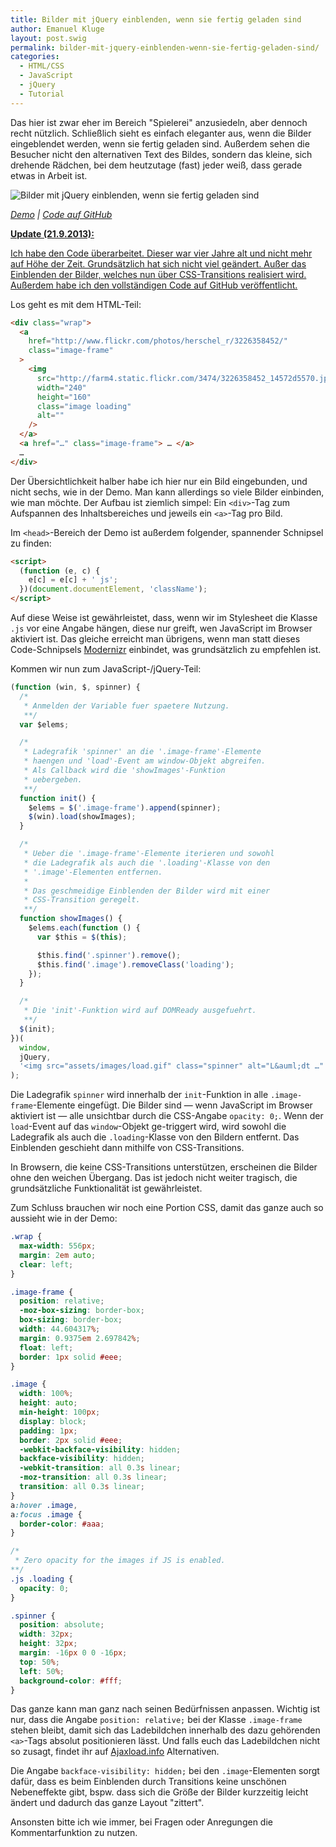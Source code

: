 ```yaml
---
title: Bilder mit jQuery einblenden, wenn sie fertig geladen sind
author: Emanuel Kluge
layout: post.swig
permalink: bilder-mit-jquery-einblenden-wenn-sie-fertig-geladen-sind/
categories:
  - HTML/CSS
  - JavaScript
  - jQuery
  - Tutorial
---
```


Das hier ist zwar eher im Bereich "Spielerei" anzusiedeln, aber dennoch recht nützlich. Schließlich sieht es einfach eleganter aus, wenn die Bilder eingeblendet werden, wenn sie fertig geladen sind. Außerdem sehen die Besucher nicht den alternativen Text des Bildes, sondern das kleine, sich drehende Rädchen, bei dem heutzutage (fast) jeder weiß, dass gerade etwas in Arbeit ist.

<noscript data-src="/wp-content/uploads/2009/06/bilder-mit-jquery-einblenden.png" data-alt="Bilder mit jQuery einblenden, wenn sie fertig geladen sind">
<img src="/wp-content/uploads/2009/06/bilder-mit-jquery-einblenden.png" alt="Bilder mit jQuery einblenden, wenn sie fertig geladen sind">
</noscript>

_[Demo][demo] | [Code auf GitHub][github]_

<ins datetime="2013-09-21T16:01:16+00:00">**Update (21.9.2013):**</ins>

<ins datetime="2013-09-21T16:01:16+00:00">Ich habe den Code überarbeitet. Dieser war vier Jahre alt und nicht mehr auf Höhe der Zeit. Grundsätzlich hat sich nicht viel geändert. Außer das Einblenden der Bilder, welches nun über CSS-Transitions realisiert wird. Außerdem habe ich <a href="https://github.com/herschel666/demo-images-jquery" title="Code auf GitHub">den vollständigen Code auf GitHub</a> veröffentlicht.</ins>

Los geht es mit dem HTML-Teil:

```html
<div class="wrap">
  <a
    href="http://www.flickr.com/photos/herschel_r/3226358452/"
    class="image-frame"
  >
    <img
      src="http://farm4.static.flickr.com/3474/3226358452_14572d5570.jpg"
      width="240"
      height="160"
      class="image loading"
      alt=""
    />
  </a>
  <a href="…" class="image-frame"> … </a>
  …
</div>
```

Der Übersichtlichkeit halber habe ich hier nur ein Bild eingebunden, und nicht sechs, wie in der Demo. Man kann allerdings so viele Bilder einbinden, wie man möchte. Der Aufbau ist ziemlich simpel: Ein `<div>`-Tag zum Aufspannen des Inhaltsbereiches und jeweils ein `<a>`-Tag pro Bild.

Im `<head>`-Bereich der Demo ist außerdem folgender, spannender Schnipsel zu finden:

```html
<script>
  (function (e, c) {
    e[c] = e[c] + ' js';
  })(document.documentElement, 'className');
</script>
```

Auf diese Weise ist gewährleistet, dass, wenn wir im Stylesheet die Klasse `.js` vor eine Angabe hängen, diese nur greift, wen JavaScript im Browser aktiviert ist. Das gleiche erreicht man übrigens, wenn man statt dieses Code-Schnipsels [Modernizr][modernizr] einbindet, was grundsätzlich zu empfehlen ist.

Kommen wir nun zum JavaScript-/jQuery-Teil:

```javascript
(function (win, $, spinner) {
  /*
   * Anmelden der Variable fuer spaetere Nutzung.
   **/
  var $elems;

  /*
   * Ladegrafik 'spinner' an die '.image-frame'-Elemente
   * haengen und 'load'-Event am window-Objekt abgreifen.
   * Als Callback wird die 'showImages'-Funktion
   * uebergeben.
   **/
  function init() {
    $elems = $('.image-frame').append(spinner);
    $(win).load(showImages);
  }

  /*
   * Ueber die '.image-frame'-Elemente iterieren und sowohl
   * die Ladegrafik als auch die '.loading'-Klasse von den
   * '.image'-Elementen entfernen.
   *
   * Das geschmeidige Einblenden der Bilder wird mit einer
   * CSS-Transition geregelt.
   **/
  function showImages() {
    $elems.each(function () {
      var $this = $(this);

      $this.find('.spinner').remove();
      $this.find('.image').removeClass('loading');
    });
  }

  /*
   * Die 'init'-Funktion wird auf DOMReady ausgefuehrt.
   **/
  $(init);
})(
  window,
  jQuery,
  '<img src="assets/images/load.gif" class="spinner" alt="L&auml;dt …" />'
);
```

Die Ladegrafik `spinner` wird innerhalb der `init`-Funktion in alle `.image-frame`-Elemente eingefügt. Die Bilder sind &mdash; wenn JavaScript im Browser aktiviert ist &mdash; alle unsichtbar durch die CSS-Angabe `opacity: 0;`. Wenn der `load`-Event auf das `window`-Objekt ge-triggert wird, wird sowohl die Ladegrafik als auch die `.loading`-Klasse von den Bildern entfernt. Das Einblenden geschieht dann mithilfe von CSS-Transitions.

In Browsern, die keine CSS-Transitions unterstützen, erscheinen die Bilder ohne den weichen Übergang. Das ist jedoch nicht weiter tragisch, die grundsätzliche Funktionalität ist gewährleistet.

Zum Schluss brauchen wir noch eine Portion CSS, damit das ganze auch so aussieht wie in der Demo:

```css
.wrap {
  max-width: 556px;
  margin: 2em auto;
  clear: left;
}

.image-frame {
  position: relative;
  -moz-box-sizing: border-box;
  box-sizing: border-box;
  width: 44.604317%;
  margin: 0.9375em 2.697842%;
  float: left;
  border: 1px solid #eee;
}

.image {
  width: 100%;
  height: auto;
  min-height: 100px;
  display: block;
  padding: 1px;
  border: 2px solid #eee;
  -webkit-backface-visibility: hidden;
  backface-visibility: hidden;
  -webkit-transition: all 0.3s linear;
  -moz-transition: all 0.3s linear;
  transition: all 0.3s linear;
}
a:hover .image,
a:focus .image {
  border-color: #aaa;
}

/*
 * Zero opacity for the images if JS is enabled.
**/
.js .loading {
  opacity: 0;
}

.spinner {
  position: absolute;
  width: 32px;
  height: 32px;
  margin: -16px 0 0 -16px;
  top: 50%;
  left: 50%;
  background-color: #fff;
}
```

Das ganze kann man ganz nach seinen Bedürfnissen anpassen. Wichtig ist nur, dass die Angabe `position: relative;` bei der Klasse `.image-frame` stehen bleibt, damit sich das Ladebildchen innerhalb des dazu gehörenden `<a>`-Tags absolut positionieren lässt. Und falls euch das Ladebildchen nicht so zusagt, findet ihr auf [Ajaxload.info][ajaxload] Alternativen.

Die Angabe `backface-visibility: hidden;` bei den `.image`-Elementen sorgt dafür, dass es beim Einblenden durch Transitions keine unschönen Nebeneffekte gibt, bspw. dass sich die Größe der Bilder kurzzeitig leicht ändert und dadurch das ganze Layout "zittert".

Ansonsten bitte ich wie immer, bei Fragen oder Anregungen die Kommentarfunktion zu nutzen.

[demo]: http://www.emanuel-kluge.de/demo/bilder-einblenden-mit-jquery/index.html
[github]: https://github.com/herschel666/demo-images-jquery
[modernizr]: http://modernizr.com
[ajaxload]: http://www.ajaxload.info/
